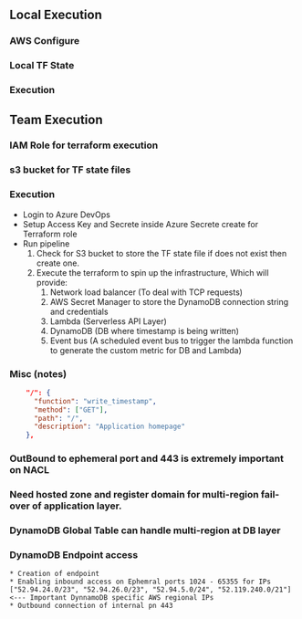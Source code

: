 ## Local Execution

### AWS Configure

### Local TF State

### Execution


## Team Execution

### IAM Role for terraform execution

### s3 bucket for TF state files

### Execution
* Login to Azure DevOps
* Setup Access Key and Secrete inside Azure Secrete create for Terraform role
* Run pipeline
    1. Check for S3 bucket to store the TF state file if does not exist then create one.
    2. Execute the terraform to spin up the infrastructure, Which will provide:
        1. Network load balancer (To deal with TCP requests)
        2. AWS Secret Manager to store the DynamoDB connection string and credentials
        3. Lambda (Serverless API Layer)
        4. DynamoDB (DB where timestamp is being written)
        5. Event bus (A scheduled event bus to trigger the lambda function to generate the custom metric for DB and Lambda)





### Misc (notes)

```json
    "/": {
      "function": "write_timestamp",
      "method": ["GET"],
      "path": "/",
      "description": "Application homepage"
    },
```




### OutBound to ephemeral port and 443 is extremely important on NACL

### Need hosted zone and register domain for multi-region fail-over of application layer.

### DynamoDB Global Table can handle multi-region at DB layer

### DynamoDB Endpoint access
    * Creation of endpoint
    * Enabling inbound access on Ephemral ports 1024 - 65355 for IPs ["52.94.24.0/23", "52.94.26.0/23", "52.94.5.0/24", "52.119.240.0/21"] <--- Important DynnamoDB specific AWS regional IPs
    * Outbound connection of internal pn 443